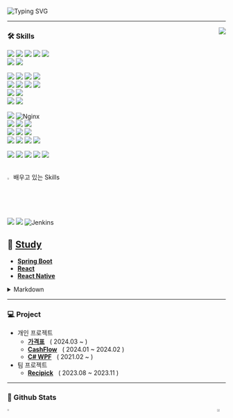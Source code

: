 <!-- 자기소개 시작 -->


<div>
<br>

 
![Typing SVG](https://readme-typing-svg.herokuapp.com?font=Indie+Flower&color=5cc4ef&size=30&center=true&lines=Hello+World+!&nbsp;+I'm+Lee+Gi-Young++&nbsp;&nbsp;&nbsp;)

<!--https://github.com/kyechan99/capsule-render
![header](https://capsule-render.vercel.app/api?type=cylinder&color=black&height=70&section=header&text=Study%Reference%Components&fontSize=16&&fontColor=FFFFFF&animation=fadeIn)
-->

</div>

* * *
<!-- 자기소개 끝 -->

<!-- 백준 알고리즘 레벨 시작 -->
<div align='right'>
   <div>
<!--     asdasd -->
   </div>
   <!--<h3><b>🔑 Algorithm Level 	&nbsp;	&nbsp;	&nbsp;	&nbsp;	&nbsp;	&nbsp;	&nbsp;	&nbsp;	&nbsp;</b></h3>-->
   <img align='right' src="http://mazassumnida.wtf/api/v2/generate_badge?boj=yi5oyu">



</div>
<!-- 백준 알고리즘 레벨 끝 -->

<!-- 교육사항 시작 
<div>
  <h3><b> :books: Education </b></h3>
  <h5> ⦁ 휴먼교육센터 Java, Spring기반 스마트웹&콘텐츠 풀스택 개발자 과정 2023.06 - 2023.12 </h5>
  <h5> ⦁ 남서울대학교 전자공학과 2012.03 - 2018.08 </h5>
</div>
</br>  
 교육사항 끝 -->

<!-- 기술스택 시작 -->
<div align='left'><h3><b>🛠 Skills </b></h3>

<!-- react-native, github action -->
<!-- front -->
<p>
<img src="https://img.shields.io/badge/html5-E34F26?style=flat-square&logo=html5&logoColor=white"> 
<img src="https://img.shields.io/badge/css3-1572B6?style=flat-square&logo=css3&logoColor=white"> 
<img src="https://img.shields.io/badge/javascript-F7DF1E?style=flat-square&logo=javascript&logoColor=black"> 
<img src="https://img.shields.io/badge/jquery-0769AD?style=flat-square&logo=jquery&logoColor=white"> 
<img src="https://img.shields.io/badge/bootstrap-7952B3?style=flat-square&logo=bootstrap&logoColor=white"><br>
<img src="https://img.shields.io/badge/react.js-61DAFB?style=flat-square&logo=react&logoColor=black">
<img src="https://img.shields.io/badge/React_Native-20232A?style=flat-square&logo=react&logoColor=61DAFB"/>

</p>
<p>
<img src="https://img.shields.io/badge/java-%23ED8B00.svg?style=flat-square&logo=openjdk&logoColor=white"/>
<img src="https://img.shields.io/badge/Spring Boot 3-6DB33F?style=flat-square&logo=Spring Boot&logoColor=white">
<!-- <img src="https://img.shields.io/badge/JPA-232F3E?style=flat-square&logo=Spreadshirt&logoColor=white"/> -->
<img src="https://img.shields.io/badge/Spring_Data_JPA-6DB33F?style=flat-square&logo=spring&logoColor=white"/>
<img src="https://img.shields.io/badge/thymeleaf-005F0F?style=flat-square&logo=thymeleaf&logoColor=white"><br>
<img src="https://img.shields.io/badge/Spring-6DB33F?style=flat-square&logo=Spring&logoColor=white">
<img src="https://img.shields.io/badge/JSP-black?style=flat-square&logo=java&logoColor=white"> 
<img src="https://img.shields.io/badge/Servlet-008CDD?style=flat-square&logo=Stripe&logoColor=white">
<!-- <img src="https://img.shields.io/badge/JSTL-007396?style=flat-square&logo=java&logoColor=white"/> -->
<!-- <img src="https://img.shields.io/badge/EL-007396?style=flat-square&logo=java&logoColor=white"/> -->
<img src="https://img.shields.io/badge/MyBatis-C41E25?style=flat-square&logo=Thunderbird&logoColor=white"/>
<br>
<img src="https://img.shields.io/badge/Maven-C71A36?style=flat-square&logo=apache-maven&logoColor=white"/>
<img src="https://img.shields.io/badge/Gradle-02303A?style=flat-square&logo=gradle&logoColor=white"/>
<!-- <img src="https://img.shields.io/badge/Mustache-724E58?style=flat-square&logo=mustache&logoColor=white"/> -->

<!-- <img src="https://img.shields.io/badge/AJAX-2E77BC?style=flat-square&logo=Betfair&logoColor=white"> -->
<!-- <img src="https://img.shields.io/badge/REST_API-004040?style=flat-square&logo=rest&logoColor=white"/> -->
<br>
<img src="https://img.shields.io/badge/C%23-239120?style=flat-square&logo=c-sharp&logoColor=white">
<img src="https://img.shields.io/badge/WPF-512BD4?style=flat-square&logo=.NET&logoColor=white"/>
<br>

</p>
<p>
<img src="https://img.shields.io/badge/Tomcat-F8DC75?style=flat-square&logo=Apache Tomcat&logoColor=black"/>
<img src="https://img.shields.io/badge/Nginx-009639?style=flat-square&logo=Nginx&logoColor=white" alt="Nginx"><br>
<img src="https://img.shields.io/badge/Docker-2496ED?style=flat-square&logo=docker&logoColor=white"/>
<img src="https://img.shields.io/badge/Travis%20CI-3EAAAF?style=flat-square&logo=travis-ci&logoColor=white">
<img src="https://img.shields.io/badge/GitHub_Actions-2088FF?style=flat-square&logo=github-actions&logoColor=white"/>

<br>
 <!-- db -->
<img src="https://img.shields.io/badge/Oracle-F80000?style=flat-square&logo=Oracle&logoColor=white"/>
<img src="https://img.shields.io/badge/Microsoft_SQL_Server-CC2927?style=flat-square&logo=Microsoft SQL Server&logoColor=white"/>
<img src="https://img.shields.io/badge/MySQL-4479A1?style=flat-square&logo=MySQL&logoColor=white"/>
<br>
<img src="https://img.shields.io/badge/AWS_EC2-232F3E?style=flat-square&logo=Amazon-AWS&logoColor=white">
<img src="https://img.shields.io/badge/AWS_RDS-232F3E?style=flat-square&logo=Amazon-AWS&logoColor=white">
<!-- <img src="https://img.shields.io/badge/Amazon_Linux-2023-232F3E?style=flat-square&logo=Amazon&logoColor=white"/> -->
<img src="https://img.shields.io/badge/Linux-FCC624?style=flat-square&logo=Linux&logoColor=black"/>
<img src="https://img.shields.io/badge/CentOS%207-262577?style=flat-square&logo=CentOS&logoColor=white">
</p>
<!-- -->

<!-- ide -->
<img src="https://img.shields.io/badge/IntelliJ_IDEA-000000?style=flat-square&logo=IntelliJ IDEA&logoColor=white"/>
<img src="https://img.shields.io/badge/VS%20Code-0078d7.svg?style=flat-square&logo=visual-studio-code&logoColor=white"/>
<img src="https://img.shields.io/badge/STS-6DB33F?style=flat-square&logo=Spring&logoColor=white">
<img src="https://img.shields.io/badge/Eclipse-2C2255?style=flat-square&logo=Eclipse IDE&logoColor=white"/>
<img src="https://img.shields.io/badge/Visual_Studio_2019-5C2D91?style=flat-square&logo=visual-studio&logoColor=white"/>
<!-- 
<img src="https://img.shields.io/badge/Android_Studio-3DDC84?style=flat-square&logo=android-studio&logoColor=white"/>
-->
<br>
<!-- 
<img src="https://img.shields.io/badge/Git-F05032?style=flat-square&logo=git&logoColor=white"/>
<img src="https://img.shields.io/badge/GitHub-181717?style=flat-square&logo=github&logoColor=white"/>
-->
<br>
<!-- <img src="https://img.shields.io/badge/Mermaid-0076BF?style=flat-square&logo=mermaid&logoColor=white"/> -->
<p>
</p>

<!-- <details> -->
<!-- <summary> -->
  <img src="https://raw.githubusercontent.com/Tarikul-Islam-Anik/Animated-Fluent-Emojis/master/Emojis/Hand%20gestures/Eyes.png" alt="Eyes" width="2%" /> 배우고 있는 Skills
<!-- </summary> -->
<img src="https://img.shields.io/badge/Spring_AI-6DB33F?style=flat-square&logo=spring&logoColor=white"/>

  <img src="https://img.shields.io/badge/Redis-DC382D?style=flat-square&logo=redis&logoColor=white"/>
  <!-- <img src="https://jwt.io/img/logo-asset.svg" height="20"> -->
  <img src="https://img.shields.io/badge/Jenkins-CB3234?style=flat-square&logo=Jenkins&logoColor=white" alt="Jenkins">
<!-- <img src="https://img.shields.io/badge/Kotlin-7F52FF?style=flat-square&logo=kotlin&logoColor=white"> -->

<p>
</p>


<!--<img src="https://img.shields.io/badge/c++-00599C?style=flat-square&logo=c%2B%2B&logoColor=white"/>-->
<!--<img src="https://img.shields.io/badge/-Python-3776AB?style=flat-square&logo=Python&logoColor=white"/>-->

<!--<img src="https://img.shields.io/badge/Redis-DC382D?style=flat-square&logo=redis&logoColor=white"/> -->
<!--<img src="https://img.shields.io/badge/Spring_Data_Redis-6DB33F?style=flat-square&logo=spring&logoColor=white"/> -->
<!--<img src="https://img.shields.io/badge/PyCharm-000000?style=flat-square&logo=PyCharm&logoColor=white"/>-->


 ##  📖 [**Study**](https://github.com/yi5oyu/Study)
  - [**Spring Boot**](https://github.com/yi5oyu/Springboot)
  - [**React**](https://github.com/yi5oyu/react)
  - [**React Native**](https://github.com/yi5oyu/react-native)

<details>
<summary>
Markdown
</summary>
 <br>
이모지: https://github.com/ikatyang/emoji-cheat-sheet<br>
뱃지: https://github.com/Ileriayo/markdown-badges     
</details>
<hr>
<h3><b> 💻 Project </b></h3>

 

- 개인 프로젝트
  * [**가격표**](https://github.com/yi5oyu/pricetaglist)&nbsp;&nbsp;&nbsp;( 2024.03 ~ )
  * [**CashFlow**](https://github.com/yi5oyu/endpay)&nbsp;&nbsp;&nbsp;( 2024.01 ~ 2024.02 )
  * [**C# WPF**](https://github.com/yi5oyu/WPFMVVM)&nbsp;&nbsp;&nbsp;( 2021.02 ~ )
- 팀 프로젝트
  - [**Recipick**](https://github.com/yi5oyu/FOOD)&nbsp;&nbsp;&nbsp;( 2023.08 ~ 2023.11 )
    

<hr>
<!-- https://simpleicons.org/?q=java -->
<!-- 기술블로그 끝 -->

<!-- 연락처 시작 -->
<!--
### 📫 How to reach me
<!-- - 링크드인: https://www.linkedin.com/in/moonhy7
 - 포트폴리오: https://spotty-macaroni-115.notion.site/d38ee94211e34c00964a75961a0d4237
- 이력서: https://drive.google.com/file/d/1ELoJM-sUGDQsZAJgvzK_5ZspCIkd0N6BCNG8--pPWQg/view
- 이메일: yi5oyu@gmail.com
-->
<!-- 연락처 끝 -->

<h3><b> 🔭 Github Stats </b></h3>

<div style="display: flex; justify-content: space-between;">
    <a href="https://github.com/yi5oyu/github-readme-stats">
        <img src="https://github-readme-stats.vercel.app/api/top-langs/?username=yi5oyu&layout=compact&show_icons=true&theme=dracula" width=43% />
    </a>
    <a href="https://github.com/yi5oyu/github-readme-stats">
        <img src="https://github-readme-stats.vercel.app/api?username=yi5oyu&show_icons=true&theme=radical" width=56.5% />
    </a>
</div>
<!--
[![Hits](https://hits.seeyoufarm.com/api/count/incr/badge.svg?url=https%3A%2F%2Fgithub.com%2Fyi5oyu%2Fhit-counter&count_bg=%2379C83D&title_bg=%23555555&icon=&icon_color=%23E7E7E7&title=hits&edge_flat=false)](https://hits.seeyoufarm.com)
 [![hits](https://hits.seeyoufarm.com/api/count/incr/badge.svg?url=https%3A%2F%2Fgithub.com%2Fyi5oyu&count_bg=%237A7A7A&title_bg=%23FFADCC&icon=reverbnation.svg&icon_color=%23FF0000&title=hits&edge_flat=false)](https://hits.seeyoufarm.com) 
![followers](https://img.shields.io/github/followers/yi5oyu?style=social)
-->




<!--
**yi5oyu/yi5oyu** is a ✨ _special_ ✨ repository because its `README.md` (this file) appears on your GitHub profile.

Here are some ideas to get you started:

- 🔭 I’m currently working on ...
- 🌱 I’m currently learning ...
- 👯 I’m looking to collaborate on ...
- 🤔 I’m looking for help with ...
- 💬 Ask me about ...
- 📫 How to reach me: ...
- 😄 Pronouns: ...
- ⚡ Fun fact: ...
-->

